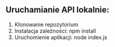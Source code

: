 ## Uruchamianie API lokalnie:
1. Klonowanie repozytorium
2. Instalacja zależności: npm install
3. Uruchomienie aplikacji: node index.js
